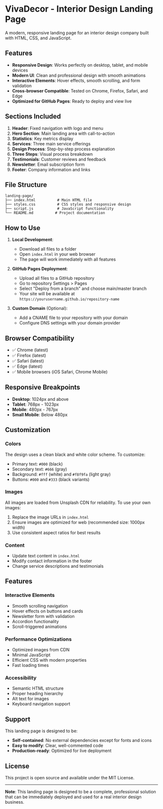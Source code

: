 # VivaDecor - Interior Design Landing Page

A modern, responsive landing page for an interior design company built with HTML, CSS, and JavaScript.

## Features

- **Responsive Design**: Works perfectly on desktop, tablet, and mobile devices
- **Modern UI**: Clean and professional design with smooth animations
- **Interactive Elements**: Hover effects, smooth scrolling, and form validation
- **Cross-browser Compatible**: Tested on Chrome, Firefox, Safari, and Edge
- **Optimized for GitHub Pages**: Ready to deploy and view live

## Sections Included

1. **Header**: Fixed navigation with logo and menu
2. **Hero Section**: Main landing area with call-to-action
3. **Statistics**: Key metrics display
4. **Services**: Three main service offerings
5. **Design Process**: Step-by-step process explanation
6. **Three Steps**: Visual process breakdown
7. **Testimonials**: Customer reviews and feedback
8. **Newsletter**: Email subscription form
9. **Footer**: Company information and links

## File Structure

```
landing-page/
├── index.html          # Main HTML file
├── styles.css          # CSS styles and responsive design
├── script.js           # JavaScript functionality
└── README.md          # Project documentation
```

## How to Use

1. **Local Development**:
   - Download all files to a folder
   - Open `index.html` in your web browser
   - The page will work immediately with all features

2. **GitHub Pages Deployment**:
   - Upload all files to a GitHub repository
   - Go to repository Settings > Pages
   - Select "Deploy from a branch" and choose main/master branch
   - Your site will be available at `https://yourusername.github.io/repository-name`

3. **Custom Domain** (Optional):
   - Add a CNAME file to your repository with your domain
   - Configure DNS settings with your domain provider

## Browser Compatibility

- ✅ Chrome (latest)
- ✅ Firefox (latest)
- ✅ Safari (latest)
- ✅ Edge (latest)
- ✅ Mobile browsers (iOS Safari, Chrome Mobile)

## Responsive Breakpoints

- **Desktop**: 1024px and above
- **Tablet**: 768px - 1023px
- **Mobile**: 480px - 767px
- **Small Mobile**: Below 480px

## Customization

### Colors
The design uses a clean black and white color scheme. To customize:
- Primary text: `#000` (black)
- Secondary text: `#666` (gray)
- Background: `#fff` (white) and `#f8f9fa` (light gray)
- Buttons: `#000` and `#333` (black variants)

### Images
All images are loaded from Unsplash CDN for reliability. To use your own images:
1. Replace the image URLs in `index.html`
2. Ensure images are optimized for web (recommended size: 1000px width)
3. Use consistent aspect ratios for best results

### Content
- Update text content in `index.html`
- Modify contact information in the footer
- Change service descriptions and testimonials

## Features

### Interactive Elements
- Smooth scrolling navigation
- Hover effects on buttons and cards
- Newsletter form with validation
- Accordion functionality
- Scroll-triggered animations

### Performance Optimizations
- Optimized images from CDN
- Minimal JavaScript
- Efficient CSS with modern properties
- Fast loading times

### Accessibility
- Semantic HTML structure
- Proper heading hierarchy
- Alt text for images
- Keyboard navigation support

## Support

This landing page is designed to be:
- **Self-contained**: No external dependencies except for fonts and icons
- **Easy to modify**: Clear, well-commented code
- **Production-ready**: Optimized for live deployment

## License

This project is open source and available under the MIT License.

---

**Note**: This landing page is designed to be a complete, professional solution that can be immediately deployed and used for a real interior design business. 